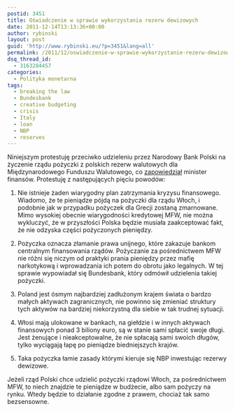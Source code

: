 ```yaml
---
postid: 3451
title: Oświadczenie w sprawie wykorzystania rezerw dewizowych
date: 2011-12-14T13:13:36+00:00
author: rybinski
layout: post
guid: 'http://www.rybinski.eu/?p=3451&lang=all'
permalink: /2011/12/oswiadczenie-w-sprawie-wykorzystanie-rezerw-dewizowych/
dsq_thread_id:
  - 3163284457
categories:
  - Polityka monetarna
tags:
  - breaking the law
  - Bundesbank
  - creative budgeting
  - crisis
  - Italy
  - loan
  - NBP
  - reserves
---
```

Niniejszym protestuję przeciwko udzieleniu przez Narodowy Bank Polski na życzenie rządu pożyczki z polskich rezerw walutowych dla Międzynarodowego Funduszu Walutowego, co [zapowiedział](http://forsal.pl/artykuly/575737,rostowski_pozyczka_dla_mfw_bedzie_pochodzila_z_rezerw.html) minister finansów. Protestuję z następujących pięciu powodów:

1. Nie istnieje żaden wiarygodny plan zatrzymania kryzysu finansowego. Wiadomo, że te pieniądze pójdą na pożyczki dla rządu Włoch, i podobnie jak w przypadku pożyczek dla Grecji zostaną zmarnowane. Mimo wysokiej obecnie wiarygodności kredytowej MFW, nie można wykluczyć, że w przyszłości Polska będzie musiała zaakceptować fakt, że nie odzyska części pożyczonych pieniędzy.

2. Pożyczka oznacza złamanie prawa unijnego, które zakazuje bankom centralnym finansowania rządów. Pożyczanie za pośrednictwem MFW nie różni się niczym od praktyki prania pieniędzy przez mafię narkotykową i wprowadzania ich potem do obrotu jako legalnych. W tej sprawie wypowiadał się Bundesbank, który odmówił udzielenia takiej pożyczki.

3. Poland jest ósmym najbardziej zadłużonym krajem świata o bardzo małych aktywach zagranicznych, nie powinno się zmieniać struktury tych aktywów na bardziej niekorzystną dla siebie w tak trudnej sytuacji.

4. Włosi mają ulokowane w bankach, na giełdzie i w innych aktywach finansowych ponad 3 biliony euro, są w stanie sami spłacić swoje długi. Jest żenujące i nieakceptowalne, że nie spłacają sami swoich długów, tylko wyciągają łapę po pieniądze biedniejszych krajów.

5. Taka pożyczka łamie zasady którymi kieruje się NBP inwestując rezerwy dewizowe.

Jeżeli rząd Polski chce udzielić pożyczki rządowi Włoch, za pośrednictwem MFW, to niech znajdzie te pieniądze w budżecie, albo sam pożyczy na rynku. Wtedy będzie to działanie zgodne z prawem, chociaż tak samo bezsensowne.
